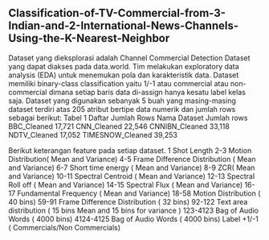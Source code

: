 ## Classification-of-TV-Commercial-from-3-Indian-and-2-International-News-Channels-Using-the-K-Nearest-Neighbor
Dataset yang dieksplorasi adalah Channel Commercial Detection Dataset yang dapat diakses pada data.world. Tim melakukan exploratory data analysis (EDA) untuk menemukan pola dan karakteristik data. Dataset memiliki binary-class classification yaitu 1/-1 atau commercial atau non-commercial dimana setiap baris data di-assign hanya kesatu label kelas saja. Dataset yang digunakan sebanyak 5 buah yang masing-masing dataset terdiri atas 205 atribut bertipe data numerik dan jumlah rows sebagai berikut:
Tabel 1 Daftar Jumlah Rows
Nama Dataset	Jumlah rows
BBC_Cleaned	17,721 
CNN_Cleaned	22,546
CNNIBN_Cleaned	33,118
NDTV_Cleaned	17,052
TIMESNOW_Cleaned	39,253

Berikut keterangan feature pada setiap dataset.
1 Shot Length
2-3 Motion Distribution( Mean and Variance)
4-5 Frame Difference Distribution ( Mean and Variance)
6-7 Short time energy ( Mean and Variance)
8-9 ZCR( Mean and Variance)
10-11 Spectral Centroid ( Mean and Variance)
12-13 Spectral Roll off ( Mean and Variance)
14-15 Spectral Flux ( Mean and Variance)
16-17 Fundamental Frequency ( Mean and Variance)
18-58 Motion Distribution ( 40 bins)
59-91 Frame Difference Distribution ( 32 bins)
92-122 Text area distribution ( 15 bins Mean and 15 bins for variance )
123-4123 Bag of Audio Words ( 4000 bins)
4124-4125 Bag of Audio Words ( 4000 bins)
Label +1/-1 ( Commercials/Non Commercials)

